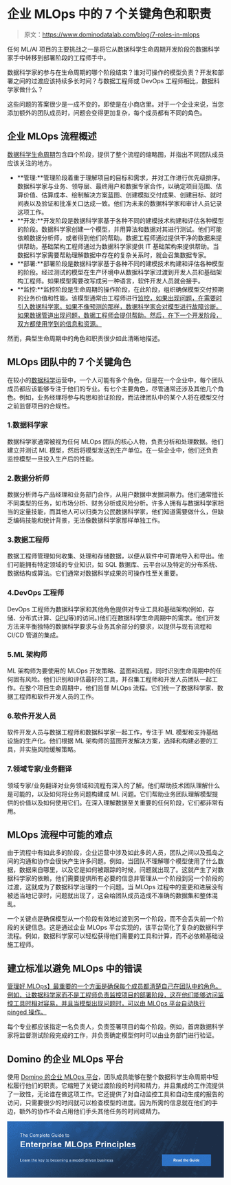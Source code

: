 # 企业 MLOps 中的 7 个关键角色和职责

> 原文：<https://www.dominodatalab.com/blog/7-roles-in-mlops>

任何 ML/AI 项目的主要挑战之一是将它从数据科学生命周期开发阶段的数据科学家手中转移到部署阶段的工程师手中。

数据科学家的参与在生命周期的哪个阶段结束？谁对可操作的模型负责？开发和部署之间的过渡应该持续多长时间？与数据工程师或 DevOps 工程师相比，数据科学家做什么？

这些问题的答案很少是一成不变的，即使是在小商店里。对于一个企业来说，当您添加额外的团队成员时，问题会变得更加复杂，每个成员都有不同的角色。

## 企业 MLOps 流程概述

[数据科学生命周期](https://www.dominodatalab.com/blog/how-enterprise-mlops-works-throughout-the-data-science-lifecycle)包含四个阶段，提供了整个流程的缩略图，并指出不同团队成员应该关注的地方。

*   **管理:**管理阶段着重于理解项目的目标和需求，并对工作进行优先级排序。数据科学家与业务、领导层、最终用户和数据专家合作，以确定项目范围、估算价值、估算成本、绘制解决方案蓝图、创建模拟交付成果、创建目标、就时间表以及验证和批准关口达成一致。他们为未来的数据科学家和审计人员记录这项工作。
*   **开发:**开发阶段是数据科学家基于各种不同的建模技术构建和评估各种模型的阶段。数据科学家创建一个模型，并用算法和数据对其进行测试。他们可能依赖数据分析师，或者得到他们的帮助。数据工程师通过提供干净的数据来提供帮助。基础架构工程师通过为数据科学家提供 IT 基础架构来提供帮助。当数据科学家需要帮助理解数据中存在的复杂关系时，就会召集数据专家。
*   **部署:**部署阶段是数据科学家基于各种不同的建模技术构建和评估各种模型的阶段。经过测试的模型在生产环境中从数据科学家过渡到开发人员和基础架构工程师。如果模型需要改写成另一种语言，软件开发人员就会接手。
*   **监控:**监控阶段是生命周期的操作阶段，在此阶段，组织确保模型交付预期的业务价值和性能。该模型通常由工程师进行[监控，如果出现问题，在需要时引入数据科学家。如果不像预测的那样，数据科学家会对模型进行故障诊断。如果数据管道出现问题，数据工程师会提供帮助。然后，在下一个开发阶段，双方都使用学到的信息和资源。](https://www.dominodatalab.com/blog/model-monitoring-best-practices-maintaining-data-science-at-scale)

然而，典型生命周期中的角色和职责很少如此清晰地描述。

## MLOps 团队中的 7 个关键角色

在较小的[数据科学](https://www.dominodatalab.com/blog/an-in-depth-view-of-data-science)运营中，一个人可能有多个角色，但是在一个企业中，每个团队成员都应该能够专注于他们的专业。有七个主要角色，尽管通常还涉及其他几个角色。例如，业务经理将参与构思和验证阶段，而法律团队中的某个人将在模型交付之前监督项目的合规性。

### 1.数据科学家

数据科学家通常被视为任何 MLOps 团队的核心人物，负责分析和处理数据。他们建立并测试 ML 模型，然后将模型发送到生产单位。在一些企业中，他们还负责监控模型一旦投入生产后的性能。

### 2.数据分析师

数据分析师与产品经理和业务部门合作，从用户数据中发掘洞察力。他们通常擅长不同类型的任务，如市场分析、财务分析或风险分析。许多人拥有与数据科学家相当的定量技能，而其他人可以归类为公民数据科学家，他们知道需要做什么，但缺乏编码技能和统计背景，无法像数据科学家那样单独工作。

### 3.数据工程师

数据工程师管理如何收集、处理和存储数据，以便从软件中可靠地导入和导出。他们可能拥有特定领域的专业知识，如 SQL 数据库、云平台以及特定的分布系统、数据结构或算法。它们通常对数据科学成果的可操作性至关重要。

### 4.DevOps 工程师

DevOps 工程师为数据科学家和其他角色提供对专业工具和基础架构(例如，存储、分布式计算、[GPU](https://www.dominodatalab.com/blog/machine-learning-gpu)等)的访问。)他们在数据科学生命周期中的需求。他们开发方法来平衡独特的数据科学要求与业务其余部分的要求，以提供与现有流程和 CI/CD 管道的集成。

### 5.ML 架构师

ML 架构师为要使用的 MLOps 开发策略、蓝图和流程，同时识别生命周期中的任何固有风险。他们识别和评估最好的工具，并召集工程师和开发人员团队一起工作。在整个项目生命周期中，他们监督 MLOps 流程。它们统一了数据科学家、数据工程师和软件开发人员的工作。

### 6.软件开发人员

软件开发人员与数据工程师和数据科学家一起工作，专注于 ML 模型和支持基础设施的生产化。他们根据 ML 架构师的蓝图开发解决方案，选择和构建必要的工具，并实施风险缓解策略。

### 7.领域专家/业务翻译

领域专家/业务翻译对业务领域和流程有深入的了解。他们帮助技术团队理解什么是可能的，以及如何将业务问题构建成 ML 问题。它们帮助业务团队理解模型提供的价值以及如何使用它们。在深入理解数据至关重要的任何阶段，它们都非常有用。

## MLOps 流程中可能的难点

由于流程中有如此多的阶段，企业运营中涉及如此多的人员，团队之间以及孤岛之间的沟通和协作会很快产生许多问题。例如，当团队不理解哪个模型使用了什么数据，数据来自哪里，以及它是如何被跟踪的时候，问题就出现了。这就产生了对数据科学家的依赖，他们需要提供所有必要的信息并管理从一个阶段到另一个阶段的过渡，这就成为了数据科学治理的一个问题。当 MLOps 过程中的变更和进展没有被适当地记录时，问题就出现了，这会给团队成员造成不准确的数据集和整体混乱。

一个关键点是确保模型从一个阶段有效地过渡到另一个阶段，而不会丢失前一个阶段的关键信息。这是通过企业 MLOps 平台实现的，该平台简化了复杂的数据科学流程。例如，数据科学家可以轻松获得他们需要的工具和计算，而不必依赖基础设施工程师。

## 建立标准以避免 MLOps 中的错误

[管理好 MLOps】最重要的一个方面是确保每个成员都清楚自己在团队中的角色。例如，让数据科学家而不是工程师负责监控项目的部署阶段，这在他们能够访问监控工具时相对容易，并且当模型出现问题时，可以由 MLOps 平台自动执行 pinged 操作。](https://www.dominodatalab.com/resources/a-guide-to-enterprise-mlops/)

每个专业都应该指定一名负责人，负责签署项目的每个阶段。例如，首席数据科学家将监督测试阶段完成的工作，并负责确定模型何时可以由业务部门进行验证。

## Domino 的企业 MLOps 平台

使用 [Domino 的企业 MLOps 平台](https://www.dominodatalab.com/product/domino-data-science-platform/)，团队成员能够在整个数据科学生命周期中轻松履行他们的职责。它缩短了关键过渡阶段的时间和精力，并且集成的工作流提供了一致性，无论谁在做这项工作。它还提供了对自动监控工具和自动生成的报告的访问，只需要很少的时间就可以检查模型的进度。因为所需的信息就在他们的手边，额外的协作不会占用他们手头其他任务的时间或精力。

[![The Complete Guide to  Enterprise MLOps Principles  Learn the key to becoming a model-driven business Read the Guide](img/9c077285252ec960ecf5eff9b9d6c5dc.png)](https://cta-redirect.hubspot.com/cta/redirect/6816846/4670a0fa-8832-4636-93d7-a77ea2f9611c)